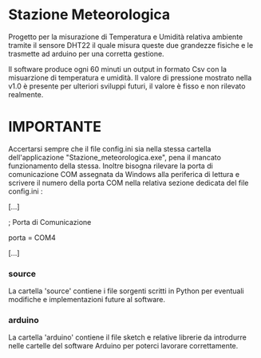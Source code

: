 # Stazione Meteorologica 

Progetto per la misurazione di Temperatura e Umidità relativa ambiente
tramite il sensore DHT22 il quale misura queste due grandezze fisiche 
e le trasmette ad arduino per una corretta gestione.

Il software produce ogni 60 minuti un output in formato Csv 
con la misuarzione di temperatura e umidità. Il valore di pressione mostrato nella v1.0 
è presente per ulteriori sviluppi futuri, il valore è fisso e non rilevato realmente.


# IMPORTANTE 
Accertarsi sempre che il file config.ini sia nella stessa cartella
dell'applicazione "Stazione_meteorologica.exe", 
pena il mancato funzionamento della stessa. Inoltre bisogna rilevare
la porta di comunicazione COM assegnata da Windows alla periferica di lettura
e scrivere il numero della porta COM nella relativa sezione dedicata 
del file config.ini :

[...]

; Porta di Comunicazione


porta = COM4

[...]


### source
La cartella 'source' contiene i file sorgenti scritti in Python per eventuali modifiche 
e implementazioni future al software.


### arduino
La cartella 'arduino' contiene il file sketch e relative librerie da introdurre nelle
cartelle del software Arduino per poterci lavorare correttamente.
